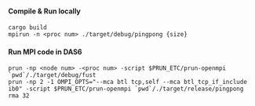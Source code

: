 #### Compile & Run locally
```
cargo build
mpirun -n <proc num> ./target/debug/pingpong {size}
```

#### Run MPI code in DAS6
```
prun -np <node num> -<proc num> -script $PRUN_ETC/prun-openmpi `pwd`/./target/debug/fust 
prun -np 2 -1 OMPI_OPTS="--mca btl tcp,self --mca btl_tcp_if_include ib0" -script $PRUN_ETC/prun-openmpi `pwd`/./target/release/pingpong rma 32
```
